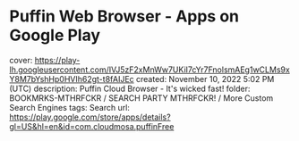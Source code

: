 # Puffin Web Browser - Apps on Google Play

cover: https://play-lh.googleusercontent.com/IVJ5zF2xMnWw7UKiI7cYr7FnolsmAEg1wCLMs9xY8M7bYshHp0HVIh62gt-t8fAIJEc
created: November 10, 2022 5:02 PM (UTC)
description: Puffin Cloud Browser - It's wicked fast!
folder: BOOKMRKS-MTHRFCKR / SEARCH PARTY MTHRFCKR! / More Custom Search Engines
tags: Search
url: https://play.google.com/store/apps/details?gl=US&hl=en&id=com.cloudmosa.puffinFree